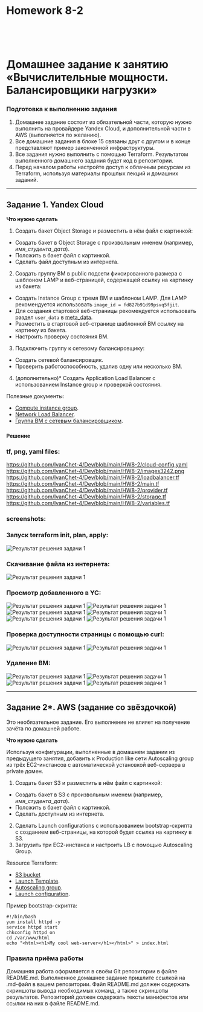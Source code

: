 <h1>Homework 8-2 </h1> <br>
<br>
<br>


# Домашнее задание к занятию «Вычислительные мощности. Балансировщики нагрузки»  

### Подготовка к выполнению задания

1. Домашнее задание состоит из обязательной части, которую нужно выполнить на провайдере Yandex Cloud, и дополнительной части в AWS (выполняется по желанию). 
2. Все домашние задания в блоке 15 связаны друг с другом и в конце представляют пример законченной инфраструктуры.  
3. Все задания нужно выполнить с помощью Terraform. Результатом выполненного домашнего задания будет код в репозитории. 
4. Перед началом работы настройте доступ к облачным ресурсам из Terraform, используя материалы прошлых лекций и домашних заданий.

---
## Задание 1. Yandex Cloud 

**Что нужно сделать**

1. Создать бакет Object Storage и разместить в нём файл с картинкой:

 - Создать бакет в Object Storage с произвольным именем (например, _имя_студента_дата_).
 - Положить в бакет файл с картинкой.
 - Сделать файл доступным из интернета.
 
2. Создать группу ВМ в public подсети фиксированного размера с шаблоном LAMP и веб-страницей, содержащей ссылку на картинку из бакета:

 - Создать Instance Group с тремя ВМ и шаблоном LAMP. Для LAMP рекомендуется использовать `image_id = fd827b91d99psvq5fjit`.
 - Для создания стартовой веб-страницы рекомендуется использовать раздел `user_data` в [meta_data](https://cloud.yandex.ru/docs/compute/concepts/vm-metadata).
 - Разместить в стартовой веб-странице шаблонной ВМ ссылку на картинку из бакета.
 - Настроить проверку состояния ВМ.
 
3. Подключить группу к сетевому балансировщику:

 - Создать сетевой балансировщик.
 - Проверить работоспособность, удалив одну или несколько ВМ.
4. (дополнительно)* Создать Application Load Balancer с использованием Instance group и проверкой состояния.

Полезные документы:

- [Compute instance group](https://registry.terraform.io/providers/yandex-cloud/yandex/latest/docs/resources/compute_instance_group).
- [Network Load Balancer](https://registry.terraform.io/providers/yandex-cloud/yandex/latest/docs/resources/lb_network_load_balancer).
- [Группа ВМ с сетевым балансировщиком](https://cloud.yandex.ru/docs/compute/operations/instance-groups/create-with-balancer).


### <h4>Решение</h4>

### tf, png, yaml files:  <br>

<https://github.com/IvanChet-4/Dev/blob/main/HW8-2/cloud-config.yaml> <br>
<https://github.com/IvanChet-4/Dev/blob/main/HW8-2/images3242.png> <br>
<https://github.com/IvanChet-4/Dev/blob/main/HW8-2/loadbalancer.tf> <br>
<https://github.com/IvanChet-4/Dev/blob/main/HW8-2/main.tf> <br>
<https://github.com/IvanChet-4/Dev/blob/main/HW8-2/provider.tf> <br>
<https://github.com/IvanChet-4/Dev/blob/main/HW8-2/storage.tf> <br>
<https://github.com/IvanChet-4/Dev/blob/main/HW8-2/variables.tf> <br>


### screenshots:

### Запуск terraform init, plan, apply:
![Результат решения задачи 1](https://github.com/IvanChet-4/Dev/blob/main/images/Homework%208-2/1-6.jpg)
### Скачивание файла из интернета:
![Результат решения задачи 1](https://github.com/IvanChet-4/Dev/blob/main/images/Homework%208-2/1-1.jpg)
### Просмотр добавленного в YC:
![Результат решения задачи 1](https://github.com/IvanChet-4/Dev/blob/main/images/Homework%208-2/1-2.jpg)
![Результат решения задачи 1](https://github.com/IvanChet-4/Dev/blob/main/images/Homework%208-2/1-3.jpg)
![Результат решения задачи 1](https://github.com/IvanChet-4/Dev/blob/main/images/Homework%208-2/1-4.jpg)
![Результат решения задачи 1](https://github.com/IvanChet-4/Dev/blob/main/images/Homework%208-2/1-5.jpg)
![Результат решения задачи 1](https://github.com/IvanChet-4/Dev/blob/main/images/Homework%208-2/1-7.jpg)
![Результат решения задачи 1](https://github.com/IvanChet-4/Dev/blob/main/images/Homework%208-2/1-8.jpg)
### Проверка доступности страницы с помощью curl:
![Результат решения задачи 1](https://github.com/IvanChet-4/Dev/blob/main/images/Homework%208-2/1-9.jpg)
![Результат решения задачи 1](https://github.com/IvanChet-4/Dev/blob/main/images/Homework%208-2/1-10.jpg)
### Удаление ВМ:
![Результат решения задачи 1](https://github.com/IvanChet-4/Dev/blob/main/images/Homework%208-2/1-11.jpg)
![Результат решения задачи 1](https://github.com/IvanChet-4/Dev/blob/main/images/Homework%208-2/1-12.jpg)
![Результат решения задачи 1](https://github.com/IvanChet-4/Dev/blob/main/images/Homework%208-2/1-13.jpg)
![Результат решения задачи 1](https://github.com/IvanChet-4/Dev/blob/main/images/Homework%208-2/1-14.jpg)


---
## Задание 2*. AWS (задание со звёздочкой)

Это необязательное задание. Его выполнение не влияет на получение зачёта по домашней работе.

**Что нужно сделать**

Используя конфигурации, выполненные в домашнем задании из предыдущего занятия, добавить к Production like сети Autoscaling group из трёх EC2-инстансов с  автоматической установкой веб-сервера в private домен.

1. Создать бакет S3 и разместить в нём файл с картинкой:

 - Создать бакет в S3 с произвольным именем (например, _имя_студента_дата_).
 - Положить в бакет файл с картинкой.
 - Сделать доступным из интернета.
2. Сделать Launch configurations с использованием bootstrap-скрипта с созданием веб-страницы, на которой будет ссылка на картинку в S3. 
3. Загрузить три ЕС2-инстанса и настроить LB с помощью Autoscaling Group.

Resource Terraform:

- [S3 bucket](https://registry.terraform.io/providers/hashicorp/aws/latest/docs/resources/s3_bucket)
- [Launch Template](https://registry.terraform.io/providers/hashicorp/aws/latest/docs/resources/launch_template).
- [Autoscaling group](https://registry.terraform.io/providers/hashicorp/aws/latest/docs/resources/autoscaling_group).
- [Launch configuration](https://registry.terraform.io/providers/hashicorp/aws/latest/docs/resources/launch_configuration).

Пример bootstrap-скрипта:

```
#!/bin/bash
yum install httpd -y
service httpd start
chkconfig httpd on
cd /var/www/html
echo "<html><h1>My cool web-server</h1></html>" > index.html
```
### Правила приёма работы

Домашняя работа оформляется в своём Git репозитории в файле README.md. Выполненное домашнее задание пришлите ссылкой на .md-файл в вашем репозитории.
Файл README.md должен содержать скриншоты вывода необходимых команд, а также скриншоты результатов.
Репозиторий должен содержать тексты манифестов или ссылки на них в файле README.md.
